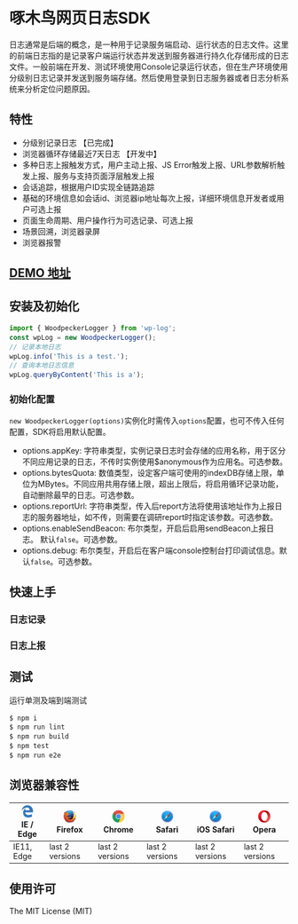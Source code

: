 啄木鸟网页日志SDK
================
日志通常是后端的概念，是一种用于记录服务端启动、运行状态的日志文件。这里的前端日志指的是记录客户端运行状态并发送到服务器进行持久化存储形成的日志文件。一般前端在开发、测试环境使用Console记录运行状态，但在生产环境使用分级别日志记录并发送到服务端存储。然后使用登录到日志服务器或者日志分析系统来分析定位问题原因。

## 特性
- 分级别记录日志 【已完成】
- 浏览器循环存储最近7天日志 【开发中】
- 多种日志上报触发方式，用户主动上报、JS Error触发上报、URL参数解析触发上报、服务与支持页面浮层触发上报
- 会话追踪，根据用户ID实现全链路追踪
- 基础的环境信息如会话id、浏览器ip地址每次上报，详细环境信息开发者或用户可选上报
- 页面生命周期、用户操作行为可选记录、可选上报
- 场景回溯，浏览器录屏
- 浏览器报警

## [DEMO 地址](TODO)

## 安装及初始化

```js
import { WoodpeckerLogger } from 'wp-log';
const wpLog = new WoodpeckerLogger();
// 记录本地日志
wpLog.info('This is a test.');
// 查询本地日志信息
wpLog.queryByContent('This is a');
```

### 初始化配置

`new WoodpeckerLogger(options)`实例化时需传入`options`配置，也可不传入任何配置，SDK将启用默认配置。
- options.appKey: 字符串类型，实例记录日志时会存储的应用名称，用于区分不同应用记录的日志，不传时实例使用$anonymous作为应用名。可选参数。
- options.bytesQuota: 数值类型，设定客户端可使用的indexDB存储上限，单位为MBytes。不同应用共用存储上限，超出上限后，将启用循环记录功能，自动删除最早的日志。可选参数。
- options.reportUrl: 字符串类型，传入后report方法将使用该地址作为上报日志的服务器地址，如不传，则需要在调研report时指定该参数。可选参数。
- options.enableSendBeacon: 布尔类型，开启后启用sendBeacon上报日志。 默认`false`。可选参数。
- options.debug: 布尔类型，开启后在客户端console控制台打印调试信息。默认`false`。可选参数。

## 快速上手
### 日志记录
### 日志上报

## 测试
运行单测及端到端测试
```bash
$ npm i
$ npm run lint
$ npm run build
$ npm test
$ npm run e2e
```

## 浏览器兼容性

| <img src="./demo/images/edge.png" alt="IE / Edge" width="24px" height="24px" /><br/>IE / Edge | <img src="./demo/images/firefox.png" alt="Firefox" width="24px" height="24px" /><br/>Firefox | <img src="./demo/images/chrome.png" alt="Chrome" width="24px" height="24px" /><br/>Chrome | <img src="./demo/images/safari.png" alt="Safari" width="24px" height="24px" /><br/>Safari | <img src="./demo/images/safari.png" alt="iOS Safari" width="24px" height="24px" /><br/>iOS Safari | <img src="./demo/images/opera.png" alt="Opera" width="24px" height="24px" /><br/>Opera |
| --------- | --------- | --------- | --------- | --------- | --------- |
| IE11, Edge| last 2 versions| last 2 versions| last 2 versions| last 2 versions| last 2 versions


## 使用许可
The MIT License (MIT)